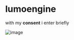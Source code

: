# lumoengine
with my **consent** i enter briefly

![image](https://github.com/luminostride/lumoengine/assets/138400744/d7de088f-f5df-4bda-8e4d-3f3fbd6a1226)
